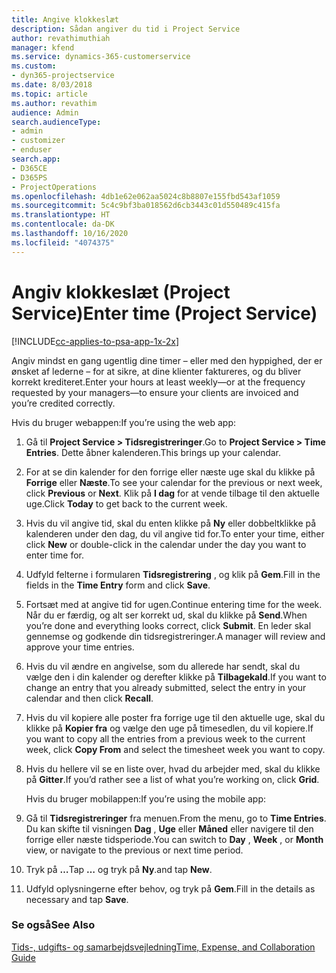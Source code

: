 ```yaml
---
title: Angive klokkeslæt
description: Sådan angiver du tid i Project Service
author: revathimuthiah
manager: kfend
ms.service: dynamics-365-customerservice
ms.custom:
- dyn365-projectservice
ms.date: 8/03/2018
ms.topic: article
ms.author: revathim
audience: Admin
search.audienceType:
- admin
- customizer
- enduser
search.app:
- D365CE
- D365PS
- ProjectOperations
ms.openlocfilehash: 4db1e62e062aa5024c8b8807e155fbd543af1059
ms.sourcegitcommit: 5c4c9bf3ba018562d6cb3443c01d550489c415fa
ms.translationtype: HT
ms.contentlocale: da-DK
ms.lasthandoff: 10/16/2020
ms.locfileid: "4074375"
---
```

# <a name="enter-time-project-service"></a><span data-ttu-id="1e804-103">Angiv klokkeslæt (Project Service)</span><span class="sxs-lookup"><span data-stu-id="1e804-103">Enter time (Project Service)</span></span>

[!INCLUDE[cc-applies-to-psa-app-1x-2x](../includes/cc-applies-to-psa-app-1x-2x.md)]

<span data-ttu-id="1e804-104">Angiv mindst en gang ugentlig dine timer – eller med den hyppighed, der er ønsket af lederne – for at sikre, at dine klienter faktureres, og du bliver korrekt krediteret.</span><span class="sxs-lookup"><span data-stu-id="1e804-104">Enter your hours at least weekly—or at the frequency requested by your managers—to ensure your clients are invoiced and you’re credited correctly.</span></span>  
  
 <span data-ttu-id="1e804-105">Hvis du bruger webappen:</span><span class="sxs-lookup"><span data-stu-id="1e804-105">If you’re using the web app:</span></span>  
  
1. <span data-ttu-id="1e804-106">Gå til **Project Service > Tidsregistreringer**.</span><span class="sxs-lookup"><span data-stu-id="1e804-106">Go to **Project Service > Time Entries**.</span></span> <span data-ttu-id="1e804-107">Dette åbner kalenderen.</span><span class="sxs-lookup"><span data-stu-id="1e804-107">This brings up your calendar.</span></span>  
  
2. <span data-ttu-id="1e804-108">For at se din kalender for den forrige eller næste uge skal du klikke på **Forrige** eller **Næste**.</span><span class="sxs-lookup"><span data-stu-id="1e804-108">To see your calendar for the previous or next week, click **Previous** or **Next**.</span></span> <span data-ttu-id="1e804-109">Klik på **I dag** for at vende tilbage til den aktuelle uge.</span><span class="sxs-lookup"><span data-stu-id="1e804-109">Click **Today** to get back to the current week.</span></span>  
  
3. <span data-ttu-id="1e804-110">Hvis du vil angive tid, skal du enten klikke på **Ny** eller dobbeltklikke på kalenderen under den dag, du vil angive tid for.</span><span class="sxs-lookup"><span data-stu-id="1e804-110">To enter your time, either click **New** or double-click in the calendar under the day you want to enter time for.</span></span>  
  
4. <span data-ttu-id="1e804-111">Udfyld felterne i formularen **Tidsregistrering** , og klik på **Gem**.</span><span class="sxs-lookup"><span data-stu-id="1e804-111">Fill in the fields in the **Time Entry** form and click **Save**.</span></span>  
  
5. <span data-ttu-id="1e804-112">Fortsæt med at angive tid for ugen.</span><span class="sxs-lookup"><span data-stu-id="1e804-112">Continue entering time for the week.</span></span> <span data-ttu-id="1e804-113">Når du er færdig, og alt ser korrekt ud, skal du klikke på **Send**.</span><span class="sxs-lookup"><span data-stu-id="1e804-113">When you’re done and everything looks correct, click **Submit**.</span></span> <span data-ttu-id="1e804-114">En leder skal gennemse og godkende din tidsregistreringer.</span><span class="sxs-lookup"><span data-stu-id="1e804-114">A manager will review and approve your time entries.</span></span>  
  
6. <span data-ttu-id="1e804-115">Hvis du vil ændre en angivelse, som du allerede har sendt, skal du vælge den i din kalender og derefter klikke på **Tilbagekald**.</span><span class="sxs-lookup"><span data-stu-id="1e804-115">If you want to change an entry that you already submitted, select the entry in your calendar and then click **Recall**.</span></span>  
  
7. <span data-ttu-id="1e804-116">Hvis du vil kopiere alle poster fra forrige uge til den aktuelle uge, skal du klikke på **Kopier fra** og vælge den uge på timesedlen, du vil kopiere.</span><span class="sxs-lookup"><span data-stu-id="1e804-116">If you want to copy all the entries from a previous week to the current week, click **Copy From** and select the timesheet week you want to copy.</span></span>  
  
8. <span data-ttu-id="1e804-117">Hvis du hellere vil se en liste over, hvad du arbejder med, skal du klikke på **Gitter**.</span><span class="sxs-lookup"><span data-stu-id="1e804-117">If you’d rather see a list of what you’re working on, click **Grid**.</span></span>  
  
   <span data-ttu-id="1e804-118">Hvis du bruger mobilappen:</span><span class="sxs-lookup"><span data-stu-id="1e804-118">If you’re using the mobile app:</span></span>  
  
9. <span data-ttu-id="1e804-119">Gå til **Tidsregistreringer** fra menuen.</span><span class="sxs-lookup"><span data-stu-id="1e804-119">From the menu, go to **Time Entries**.</span></span>     <span data-ttu-id="1e804-120">Du kan skifte til visningen **Dag** , **Uge** eller **Måned** eller navigere til den forrige eller næste tidsperiode.</span><span class="sxs-lookup"><span data-stu-id="1e804-120">You can switch to **Day** , **Week** , or **Month** view, or navigate to the previous or next time period.</span></span>  
  
10. <span data-ttu-id="1e804-121">Tryk på **…**</span><span class="sxs-lookup"><span data-stu-id="1e804-121">Tap **…**</span></span> <span data-ttu-id="1e804-122">og tryk på **Ny**.</span><span class="sxs-lookup"><span data-stu-id="1e804-122">and tap **New**.</span></span>  
  
11. <span data-ttu-id="1e804-123">Udfyld oplysningerne efter behov, og tryk på **Gem**.</span><span class="sxs-lookup"><span data-stu-id="1e804-123">Fill in the details as necessary and tap **Save**.</span></span>  
  
### <a name="see-also"></a><span data-ttu-id="1e804-124">Se også</span><span class="sxs-lookup"><span data-stu-id="1e804-124">See Also</span></span>  
 [<span data-ttu-id="1e804-125">Tids-, udgifts- og samarbejdsvejledning</span><span class="sxs-lookup"><span data-stu-id="1e804-125">Time, Expense, and Collaboration Guide</span></span>](../psa/time-expense-collaboration-guide.md)
